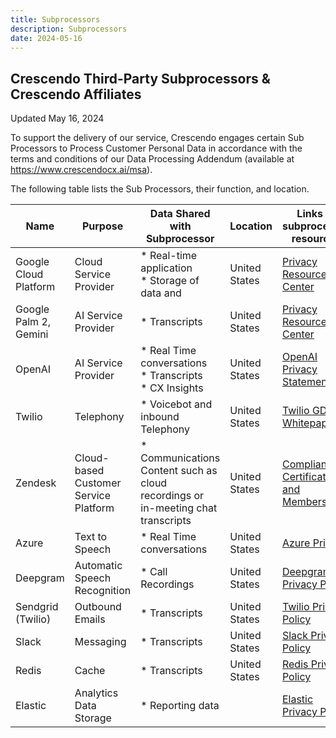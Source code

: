 ```yaml
---
title: Subprocessors
description: Subprocessors
date: 2024-05-16
---
```



## Crescendo Third-Party Subprocessors & Crescendo Affiliates

Updated May 16, 2024

To support the delivery of our service, Crescendo engages certain Sub Processors to Process Customer Personal Data in accordance with the terms and conditions of our Data Processing Addendum (available at https://www.crescendocx.ai/msa).

The following table lists the Sub Processors, their function, and location.


| **Name**              | **Purpose**                           | **Data Shared with Subprocessor**                                                  | **Location** | **Links to subprocessor resources**                                                                              |
|-----------------------|---------------------------------------|------------------------------------------------------------------------------------| --- |------------------------------------------------------------------------------------------------------------------|
| Google Cloud Platform | Cloud Service Provider                | *   Real-time application<br>*   Storage of data and                               | United States | [Privacy Resource Center](https://cloud.google.com/privacy)                                                      |
| Google Palm 2, Gemini | AI Service Provider                   | *   Transcripts                                                                    | United States | [Privacy Resource Center](https://cloud.google.com/privacy)                                                      |
| OpenAI                | AI Service Provider                   | *   Real Time conversations<br>*   Transcripts<br>*   CX Insights                  | United States | [OpenAI Privacy Statement](https://openai.com/policies/privacy-policy)                                           |
| Twilio                | Telephony                             | *   Voicebot and inbound Telephony                                                 | United States | [Twilio GDPR Whitepaper](https://s3.amazonaws.com/ahoy-assets.twilio.com/Whitepapers/Twilio_Whitepaper_GDPR.pdf) |
| Zendesk               | Cloud-based Customer Service Platform | *   Communications Content such as cloud recordings or in-meeting chat transcripts | United States | [Compliance Certifications and Memberships](https://www.zendesk.com/product/zendesk-security/)                   |
| Azure                 | Text to Speech                        | *   Real Time conversations                                                        | United States | [Azure Privacy](https://azure.microsoft.com/en-us/explore/trusted-cloud/privacy)                                 |
| Deepgram              | Automatic Speech Recognition          | *   Call Recordings                                                                | United States | [Deepgram Privacy Policy](https://deepgram.com/privacy)                                                          |
| Sendgrid (Twilio)     | Outbound Emails                       | *   Transcripts                                                                    | United States | [Twilio Privacy Policy](https://www.twilio.com/en-us/legal/privacy)                                              |
| Slack                 | Messaging                             | *   Transcripts                                                                    | United States | [Slack Privacy Policy](https://slack.com/trust/privacy/privacy-policy)                                           |
| Redis                 | Cache                                 | *   Transcripts                                                                    | United States | [Redis Privacy Policy](https://redis.io/legal/privacy-policy/)                                                   |
| Elastic               | Analytics Data Storage                | *   Reporting data                                                                 |     | [Elastic Privacy Policy](https://www.elastic.co/trust/security-and-compliance)                                   |